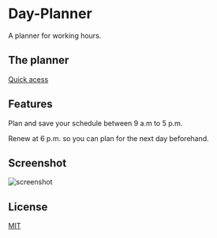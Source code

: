 # Day-Planner

A planner for working hours.

## The planner

[Quick acess](https://fzl666.github.io/Day-Planner/)

## Features

Plan and save your schedule between 9 a.m to 5 p.m.

Renew at 6 p.m. so you can plan for the next day beforehand.

## Screenshot
![screenshot](https://i.ibb.co/NCxGbfF/Screen-Shot-2020-12-25-at-5-13-39-PM.png)

## License
[MIT](https://choosealicense.com/licenses/mit/)
